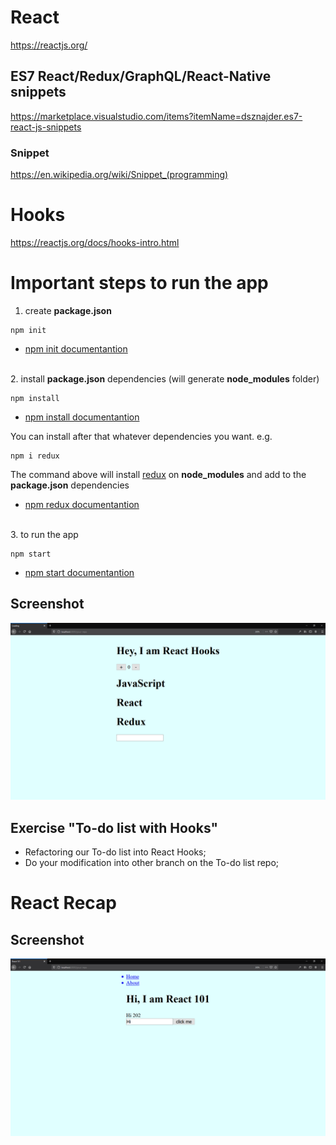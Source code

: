 # React

https://reactjs.org/

## ES7 React/Redux/GraphQL/React-Native snippets

https://marketplace.visualstudio.com/items?itemName=dsznajder.es7-react-js-snippets

### Snippet

https://en.wikipedia.org/wiki/Snippet_(programming)

# Hooks

https://reactjs.org/docs/hooks-intro.html

# Important steps to run the app

1. create **package.json**

```
npm init
```

- [npm init documentantion](https://docs.npmjs.com/cli/init)

\
2. install **package.json** dependencies (will generate **node_modules** folder)

```
npm install
```

- [npm install documentantion](https://docs.npmjs.com/cli/install)

You can install after that whatever dependencies you want. e.g.

```
npm i redux
```
The command above will install [redux](https://redux.js.org/) on **node_modules** and add to the **package.json** dependencies  

- [npm redux documentantion](https://www.npmjs.com/package/redux)

\
3. to run the app

```
npm start
```
- [npm start documentantion](https://docs.npmjs.com/cli/start.html)

## Screenshot

![screenshot](./screenshot.png)

## Exercise "To-do list with Hooks"

- Refactoring our To-do list into React Hooks;
- Do your modification into other branch on the To-do list repo;

# React Recap

## Screenshot

![screenshot](./screenshot2.png)